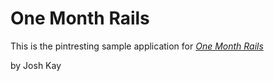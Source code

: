# One Month Rails

This is the pintresting sample application for
[*One Month Rails*](http://onemonthrails.com)

by Josh Kay